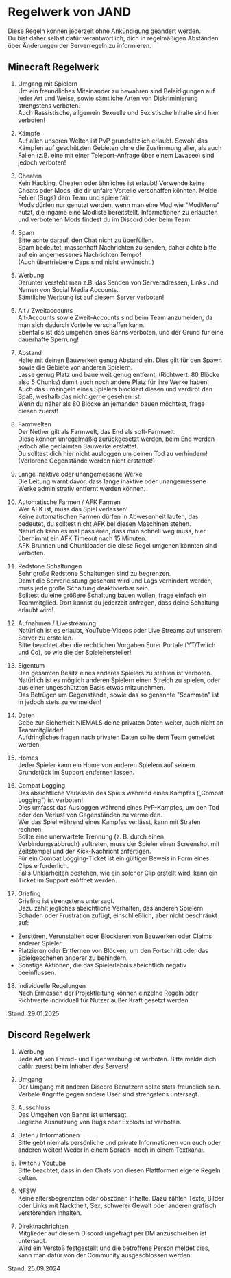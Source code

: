 # Regelwerk von JAND
Diese Regeln können jederzeit ohne Ankündigung geändert werden.  
Du bist daher selbst dafür verantwortlich, dich in regelmäßigen Abständen über Änderungen der Serverregeln zu informieren.  

## Minecraft Regelwerk
1. Umgang mit Spielern  
Um ein freundliches Miteinander zu bewahren sind Beleidigungen auf jeder Art und Weise, sowie sämtliche Arten von Diskriminierung strengstens verboten.  
Auch Rassistische, allgemein Sexuelle und Sexistische Inhalte sind hier verboten!  

2. Kämpfe  
Auf allen unseren Welten ist PvP grundsätzlich erlaubt. Sowohl das Kämpfen auf geschützten Gebieten ohne die Zustimmung aller, als auch Fallen (z.B. eine mit einer Teleport-Anfrage über einem Lavasee) sind jedoch verboten!  

3. Cheaten  
Kein Hacking, Cheaten oder ähnliches ist erlaubt! Verwende keine Cheats oder Mods, die dir unfaire Vorteile verschaffen könnten. Melde Fehler (Bugs) dem Team und spiele fair.  
Mods dürfen nur genutzt werden, wenn man eine Mod wie "ModMenu" nutzt, die ingame eine Modliste bereitstellt. Informationen zu erlaubten und verbotenen Mods findest du im Discord oder beim Team.  

4. Spam  
Bitte achte darauf, den Chat nicht zu überfüllen.  
Spam bedeutet, massenhaft Nachrichten zu senden, daher achte bitte auf ein angemessenes Nachrichten Tempo!  
(Auch übertriebene Caps sind nicht erwünscht.)  

5. Werbung  
Darunter versteht man z.B. das Senden von Serveradressen, Links und Namen von Social Media Accounts.   
Sämtliche Werbung ist auf diesem Server verboten!  

6. Alt / Zweitaccounts  
Alt-Accounts sowie Zweit-Accounts sind beim Team anzumelden, da man sich dadurch Vorteile verschaffen kann.  
Ebenfalls ist das umgehen eines Banns verboten, und der Grund für eine dauerhafte Sperrung!  

7. Abstand  
Halte mit deinen Bauwerken genug Abstand ein. Dies gilt für den Spawn sowie die Gebiete von anderen Spielern.  
Lasse genug Platz und baue weit genug entfernt, (Richtwert: 80 Blöcke also 5 Chunks) damit auch noch andere Platz für ihre Werke haben!  
Auch das umzingeln eines Spielers blockiert diesen und verdirbt den Spaß, weshalb das nicht gerne gesehen ist.  
Wenn du näher als 80 Blöcke an jemanden bauen möchtest, frage diesen zuerst!  

9. Farmwelten  
Der Nether gilt als Farmwelt, das End als soft-Farmwelt.  
Diese können unregelmäßig zurückgesetzt werden, beim End werden jedoch alle geclaimten Bauwerke erstattet.  
Du solltest dich hier nicht ausloggen um deinen Tod zu verhindern!  
(Verlorene Gegenstände werden nicht erstattet!)  

10. Lange Inaktive oder unangemessene Werke  
Die Leitung warnt davor, dass lange inaktive oder unangemessene Werke administrativ entfernt werden können.  

11. Automatische Farmen / AFK Farmen  
Wer AFK ist, muss das Spiel verlassen!  
Keine automatischen Farmen dürfen in Abwesenheit laufen, das bedeutet, du solltest nicht AFK bei diesen Maschinen stehen.  
Natürlich kann es mal passieren, dass man schnell weg muss, hier übernimmt ein AFK Timeout nach 15 Minuten.  
AFK Brunnen und Chunkloader die diese Regel umgehen könnten sind verboten.  

12. Redstone Schaltungen  
Sehr große Redstone Schaltungen sind zu begrenzen.  
Damit die Serverleistung geschont wird und Lags verhindert werden, muss jede große Schaltung deaktivierbar sein.  
Solltest du eine größere Schaltung bauen wollen, frage einfach ein Teammitglied. Dort kannst du jederzeit anfragen, dass deine Schaltung erlaubt wird!  

13. Aufnahmen / Livestreaming  
Natürlich ist es erlaubt, YouTube-Videos oder Live Streams auf unserem Server zu erstellen.  
Bitte beachtet aber die rechtlichen Vorgaben Eurer Portale (YT/Twitch und Co), so wie die der Spielehersteller!  

14. Eigentum  
Den gesamten Besitz eines anderes Spielers zu stehlen ist verboten.  
Natürlich ist es möglich anderen Spielern einen Streich zu spielen, oder aus einer ungeschützten Basis etwas mitzunehmen.  
Das Betrügen um Gegenstände, sowie das so genannte "Scammen" ist in jedoch stets zu vermeiden!  

15. Daten  
Gebe zur Sicherheit NIEMALS deine privaten Daten weiter, auch nicht an Teammitglieder!  
Aufdringliches fragen nach privaten Daten sollte dem Team gemeldet werden.  

16. Homes  
Jeder Spieler kann ein Home von anderen Spielern auf seinem Grundstück im Support entfernen lassen.  

17. Combat Logging  
Das absichtliche Verlassen des Spiels während eines Kampfes („Combat Logging“) ist verboten!  
Dies umfasst das Ausloggen während eines PvP-Kampfes, um den Tod oder den Verlust von Gegenständen zu vermeiden.  
Wer das Spiel während eines Kampfes verlässt, kann mit Strafen rechnen.  
Sollte eine unerwartete Trennung (z. B. durch einen Verbindungsabbruch) auftreten, muss der Spieler einen Screenshot mit Zeitstempel und der Kick-Nachricht anfertigen.  
Für ein Combat Logging-Ticket ist ein gültiger Beweis in Form eines Clips erforderlich.  
Falls Unklarheiten bestehen, wie ein solcher Clip erstellt wird, kann ein Ticket im Support eröffnet werden.  

18. Griefing  
Griefing ist strengstens untersagt.  
Dazu zählt jegliches absichtliche Verhalten, das anderen Spielern Schaden oder Frustration zufügt, einschließlich, aber nicht beschränkt auf:  
- Zerstören, Verunstalten oder Blockieren von Bauwerken oder Claims anderer Spieler.
- Platzieren oder Entfernen von Blöcken, um den Fortschritt oder das Spielgeschehen anderer zu behindern.
- Sonstige Aktionen, die das Spielerlebnis absichtlich negativ beeinflussen.

18. Individuelle Regelungen  
Nach Ermessen der Projektleitung können einzelne Regeln oder Richtwerte individuell für Nutzer außer Kraft gesetzt werden.  

Stand: 29.01.2025

## Discord Regelwerk
1. Werbung  
Jede Art von Fremd- und Eigenwerbung ist verboten. Bitte melde dich dafür zuerst beim Inhaber des Servers!  

2. Umgang  
Der Umgang mit anderen Discord Benutzern sollte stets freundlich sein. Verbale Angriffe gegen andere User sind strengstens untersagt.  

3. Ausschluss  
Das Umgehen von Banns ist untersagt.   
Jegliche Ausnutzung von Bugs oder Exploits ist verboten.   

4. Daten / Informationen  
Bitte gebt niemals persönliche und private Informationen von euch oder anderen weiter! Weder in einem Sprach- noch in einem Textkanal.  

5. Twitch / Youtube  
Bitte beachtet, dass in den Chats von diesen Plattformen eigene Regeln gelten.  

6. NFSW  
Keine altersbegrenzten oder obszönen Inhalte. Dazu zählen Texte, Bilder oder Links mit Nacktheit, Sex, schwerer Gewalt oder anderen grafisch verstörenden Inhalten.  

7. Direktnachrichten  
Mitglieder auf diesem Discord ungefragt per DM anzuschreiben ist untersagt.  
Wird ein Verstoß festgestellt und die betroffene Person meldet dies, kann man dafür von der Community ausgeschlossen werden.  


Stand: 25.09.2024
